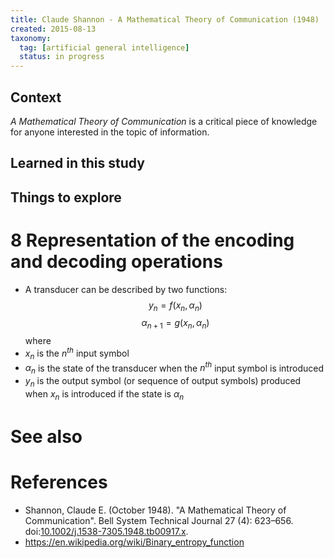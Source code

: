 ```yaml
---
title: Claude Shannon - A Mathematical Theory of Communication (1948)
created: 2015-08-13
taxonomy:
  tag: [artificial general intelligence]
  status: in progress
---
```


## Context

*A Mathematical Theory of Communication* is a critical piece of knowledge for anyone interested in the topic of information.

## Learned in this study

## Things to explore

# 8 Representation of the encoding and decoding operations
* A transducer can be described by two functions:
$$
y_n = f(x_n, \alpha_n)
$$
$$
\alpha_{n+1} = g(x_n, \alpha_n)
$$
where
* $x_n$ is the $n^{th}$ input symbol
* $\alpha_n$ is the state of the transducer when the $n^{th}$ input symbol is introduced
* $y_n$ is the output symbol (or sequence of output symbols) produced when $x_n$ is introduced if the state is $\alpha_n$

# See also

# References
* Shannon, Claude E. (October 1948). "A Mathematical Theory of Communication". Bell System Technical Journal 27 (4): 623–656. doi:[10.1002/j.1538-7305.1948.tb00917.x](https://dx.doi.org/10.1002%2Fj.1538-7305.1948.tb00917.x).
* https://en.wikipedia.org/wiki/Binary_entropy_function
